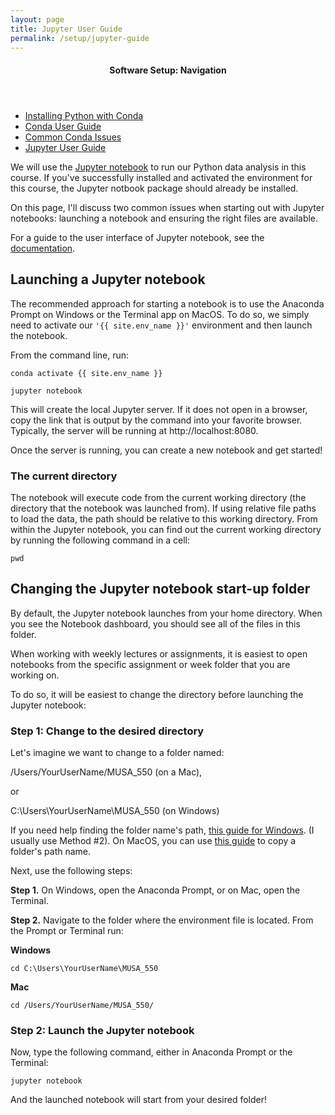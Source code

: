 ```yaml
---
layout: page
title: Jupyter User Guide
permalink: /setup/jupyter-guide
---
```


<nav class="toc">
  <header><h4 class="nav__title">Software Setup: Navigation</h4></header>
  <ul class="toc__menu">
    <li>
      <a href="/setup/installing-python">Installing Python with Conda</a>
    </li>
    <li>
      <a href="/setup/conda-guide">Conda User Guide</a>
    </li>
    <li>
      <a href="/setup/common-issues">Common Conda Issues</a>
    </li>
    <li>
      <a href="/setup/jupyter-guide">Jupyter User Guide</a>
    </li>
  </ul>
</nav>

We will use the [Jupyter
notebook](https://jupyter-notebook.readthedocs.io/en/stable/) to run our Python
data analysis in this course. If you've successfully installed and activated the
environment for this course, the Jupyter notbook package should already be
installed.

On this page, I'll discuss two common issues when starting out with Jupyter
notebooks: launching a notebook and ensuring the right files are available.

For a guide to the user interface of Jupyter notebook, see the
[documentation](https://jupyter-notebook.readthedocs.io/en/stable/ui_components.html).

## Launching a Jupyter notebook

The recommended approach for starting a notebook is to use the Anaconda Prompt
on Windows or the Terminal app on MacOS. To do so, we simply need to activate
our `'{{ site.env_name }}'` environment and then launch the notebook.

From the command line, run:

```
conda activate {{ site.env_name }}
```

```
jupyter notebook
```

This will create the local Jupyter server. If it does not open in a browser,
copy the link that is output by the command into your favorite browser.
Typically, the server will be running at http://localhost:8080.

Once the server is running, you can create a new notebook and get started!

### The current directory

The notebook will execute code from the current working directory (the directory
that the notebook was launched from). If using relative file paths to load the
data, the path should be relative to this working directory. From within the
Jupyter notebook, you can find out the current working directory by running the
following command in a cell:

```
pwd
```

## Changing the Jupyter notebook start-up folder

By default, the Jupyter notebook launches from your home directory. When you
see the Notebook dashboard, you should see all of the files in this
folder.

When working with weekly lectures or assignments, it is easiest to open notebooks
from the specific assignment or week folder that you are working on.

To do so, it will be easiest to change the directory before launching the
Jupyter notebook:

### Step 1: Change to the desired directory

Let's imagine we want to change to a folder named:

/Users/YourUserName/MUSA_550 (on a Mac),

or

C:\Users\YourUserName\MUSA_550 (on Windows)

If you need help finding the folder name's path, [this guide for Windows](https://www.wikihow.com/Find-a-File%27s-Path-on-Windows). (I usually use Method #2). On MacOS, you can use [this guide](http://osxdaily.com/2015/11/05/copy-file-path-name-text-mac-os-x-finder/) to copy a folder's path name.

Next, use the following steps:

**Step 1.** On Windows, open the Anaconda Prompt, or on Mac, open the Terminal.

**Step 2.** Navigate to the folder where the environment file is located. From the Prompt or Terminal run:

**Windows**

```
cd C:\Users\YourUserName\MUSA_550
```

**Mac**

```
cd /Users/YourUserName/MUSA_550/
```

### Step 2: Launch the Jupyter notebook

Now, type the following command, either in Anaconda Prompt or the Terminal:

```
jupyter notebook
```

And the launched notebook will start from your desired folder!
